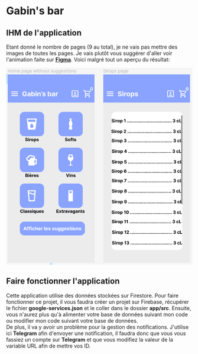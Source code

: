 # Gabin's bar

## IHM de l'application

Etant donné le nombre de pages (9 au total), je ne vais pas mettre des images de toutes les pages. Je vais plutôt vous suggérer d'aller voir l'animation faite sur [**Figma**](https://www.figma.com/proto/vsQE5LXKEbVfaEyX3VnPvR/Untitled?node-id=1-2&t=BFwAuN2I08onTt9e-0&scaling=scale-down&page-id=0%3A1&starting-point-node-id=1%3A2). Voici malgré tout un aperçu du résultat:  

![IHM de l'application](/Screenshot/ihm.png)

## Faire fonctionner l'application

Cette application utilise des données stockées sur Firestore. Pour faire fonctionner ce projet, il vous faudra créer un projet sur Firebase, récupérer le fichier **google-services.json** et le coller dans le dossier **app/src**. Ensuite, vous n'aurez plus qu'à alimenter votre base de données suivant mon code ou modifier mon code suivant votre base de données.  
De plus, il va y avoir un problème pour la gestion des notifications. J'utilise ici **Telegram** afin d'envoyer une notification, il faudra donc que vous vous fassiez un compte sur **Telegram** et que vous modifiez la valeur de la variable URL afin de mettre vos ID.
